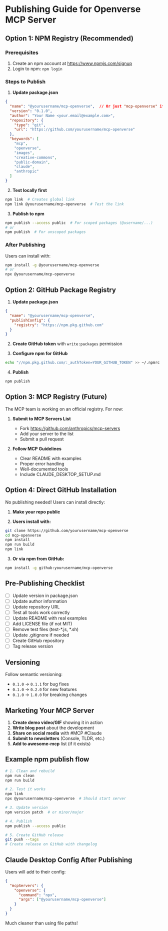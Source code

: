 # Publishing Guide for Openverse MCP Server

## Option 1: NPM Registry (Recommended)

### Prerequisites
1. Create an npm account at https://www.npmjs.com/signup
2. Login to npm: `npm login`

### Steps to Publish

1. **Update package.json**
```json
{
  "name": "@yourusername/mcp-openverse",  // Or just "mcp-openverse" if available
  "version": "0.1.0",
  "author": "Your Name <your.email@example.com>",
  "repository": {
    "type": "git",
    "url": "https://github.com/yourusername/mcp-openverse"
  },
  "keywords": [
    "mcp",
    "openverse",
    "images",
    "creative-commons",
    "public-domain",
    "claude",
    "anthropic"
  ]
}
```

2. **Test locally first**
```bash
npm link  # Creates global link
npm link @yourusername/mcp-openverse  # Test the link
```

3. **Publish to npm**
```bash
npm publish --access public  # For scoped packages (@username/...)
# or
npm publish  # For unscoped packages
```

### After Publishing
Users can install with:
```bash
npm install -g @yourusername/mcp-openverse
# or
npx @yourusername/mcp-openverse
```

## Option 2: GitHub Package Registry

1. **Update package.json**
```json
{
  "name": "@yourusername/mcp-openverse",
  "publishConfig": {
    "registry": "https://npm.pkg.github.com"
  }
}
```

2. **Create GitHub token** with `write:packages` permission

3. **Configure npm for GitHub**
```bash
echo "//npm.pkg.github.com/:_authToken=YOUR_GITHUB_TOKEN" >> ~/.npmrc
```

4. **Publish**
```bash
npm publish
```

## Option 3: MCP Registry (Future)

The MCP team is working on an official registry. For now:

1. **Submit to MCP Servers List**
   - Fork https://github.com/anthropics/mcp-servers
   - Add your server to the list
   - Submit a pull request

2. **Follow MCP Guidelines**
   - Clear README with examples
   - Proper error handling
   - Well-documented tools
   - Include CLAUDE_DESKTOP_SETUP.md

## Option 4: Direct GitHub Installation

No publishing needed! Users can install directly:

1. **Make your repo public**

2. **Users install with:**
```bash
git clone https://github.com/yourusername/mcp-openverse
cd mcp-openverse
npm install
npm run build
npm link
```

3. **Or via npm from GitHub:**
```bash
npm install -g github:yourusername/mcp-openverse
```

## Pre-Publishing Checklist

- [ ] Update version in package.json
- [ ] Update author information
- [ ] Update repository URL
- [ ] Test all tools work correctly
- [ ] Update README with real examples
- [ ] Add LICENSE file (if not MIT)
- [ ] Remove test files (test-*.js, *.sh)
- [ ] Update .gitignore if needed
- [ ] Create GitHub repository
- [ ] Tag release version

## Versioning

Follow semantic versioning:
- `0.1.0` → `0.1.1` for bug fixes
- `0.1.0` → `0.2.0` for new features
- `0.1.0` → `1.0.0` for breaking changes

## Marketing Your MCP Server

1. **Create demo video/GIF** showing it in action
2. **Write blog post** about the development
3. **Share on social media** with #MCP #Claude
4. **Submit to newsletters** (Console, TLDR, etc.)
5. **Add to awesome-mcp** list (if it exists)

## Example npm publish flow

```bash
# 1. Clean and rebuild
npm run clean
npm run build

# 2. Test it works
npm link
npx @yourusername/mcp-openverse  # Should start server

# 3. Update version
npm version patch  # or minor/major

# 4. Publish
npm publish --access public

# 5. Create GitHub release
git push --tags
# Create release on GitHub with changelog
```

## Claude Desktop Config After Publishing

Users will add to their config:
```json
{
  "mcpServers": {
    "openverse": {
      "command": "npx",
      "args": ["@yourusername/mcp-openverse"]
    }
  }
}
```

Much cleaner than using file paths!